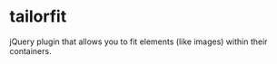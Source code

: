 tailorfit
=========

jQuery plugin that allows you to fit elements (like images) within their containers.

